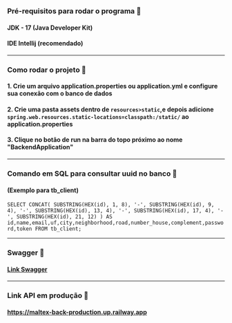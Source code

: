 ### Pré-requisitos para rodar o programa 🔗
#### JDK - 17 (Java Developer Kit)
#### IDE Intellij (recomendado)

-----------------------------------------------
### Como rodar o projeto 🚀
#### 1. Crie um arquivo application.properties ou application.yml e configure sua conexão com o banco de dados
#### 2. Crie uma pasta assets dentro de ``resources>static``,e depois adicione ``spring.web.resources.static-locations=classpath:/static/`` ao application.properties
#### 3. Clique no botão de run na barra do topo próximo ao nome "BackendApplication"

-----------------------------------------------
### Comando em SQL para consultar uuid no banco 📍
#### (Exemplo para tb_client)

``SELECT CONCAT(
SUBSTRING(HEX(id), 1, 8), '-',
SUBSTRING(HEX(id), 9, 4), '-',
SUBSTRING(HEX(id), 13, 4), '-',
SUBSTRING(HEX(id), 17, 4), '-',
SUBSTRING(HEX(id), 21, 12)
) AS id,name,email,uf,city,neighborhood,road,number_house,complement,password,token FROM tb_client;``


-------------------------------------------------

### Swagger 📍
#### [Link Swagger](https://maltex-back-production.up.railway.app/swagger-ui/index.html)

-----------------------------------------------
### Link API em produção 📍
#### https://maltex-back-production.up.railway.app
